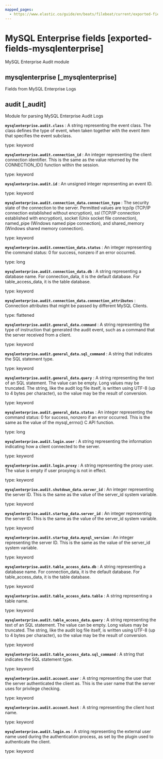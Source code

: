 ```yaml
---
mapped_pages:
  - https://www.elastic.co/guide/en/beats/filebeat/current/exported-fields-mysqlenterprise.html
---
```


<!-- This file is generated! See scripts/generate_fields_docs.py -->

# MySQL Enterprise fields [exported-fields-mysqlenterprise]

MySQL Enterprise Audit module

## mysqlenterprise [_mysqlenterprise]

Fields from MySQL Enterprise Logs

## audit [_audit]

Module for parsing MySQL Enterprise Audit Logs

**`mysqlenterprise.audit.class`**
:   A string representing the event class. The class defines the type of event, when taken together with the event item that specifies the event subclass.

type: keyword


**`mysqlenterprise.audit.connection_id`**
:   An integer representing the client connection identifier. This is the same as the value returned by the CONNECTION_ID() function within the session.

type: keyword


**`mysqlenterprise.audit.id`**
:   An unsigned integer representing an event ID.

type: keyword


**`mysqlenterprise.audit.connection_data.connection_type`**
:   The security state of the connection to the server. Permitted values are tcp/ip (TCP/IP connection established without encryption), ssl (TCP/IP connection established with encryption), socket (Unix socket file connection), named_pipe (Windows named pipe connection), and shared_memory (Windows shared memory connection).

type: keyword


**`mysqlenterprise.audit.connection_data.status`**
:   An integer representing the command status: 0 for success, nonzero if an error occurred.

type: long


**`mysqlenterprise.audit.connection_data.db`**
:   A string representing a database name. For connection_data, it is the default database. For table_access_data, it is the table database.

type: keyword


**`mysqlenterprise.audit.connection_data.connection_attributes`**
:   Connection attributes that might be passed by different MySQL Clients.

type: flattened


**`mysqlenterprise.audit.general_data.command`**
:   A string representing the type of instruction that generated the audit event, such as a command that the server received from a client.

type: keyword


**`mysqlenterprise.audit.general_data.sql_command`**
:   A string that indicates the SQL statement type.

type: keyword


**`mysqlenterprise.audit.general_data.query`**
:   A string representing the text of an SQL statement. The value can be empty. Long values may be truncated. The string, like the audit log file itself, is written using UTF-8 (up to 4 bytes per character), so the value may be the result of conversion.

type: keyword


**`mysqlenterprise.audit.general_data.status`**
:   An integer representing the command status: 0 for success, nonzero if an error occurred. This is the same as the value of the mysql_errno() C API function.

type: long


**`mysqlenterprise.audit.login.user`**
:   A string representing the information indicating how a client connected to the server.

type: keyword


**`mysqlenterprise.audit.login.proxy`**
:   A string representing the proxy user. The value is empty if user proxying is not in effect.

type: keyword


**`mysqlenterprise.audit.shutdown_data.server_id`**
:   An integer representing the server ID. This is the same as the value of the server_id system variable.

type: keyword


**`mysqlenterprise.audit.startup_data.server_id`**
:   An integer representing the server ID. This is the same as the value of the server_id system variable.

type: keyword


**`mysqlenterprise.audit.startup_data.mysql_version`**
:   An integer representing the server ID. This is the same as the value of the server_id system variable.

type: keyword


**`mysqlenterprise.audit.table_access_data.db`**
:   A string representing a database name. For connection_data, it is the default database. For table_access_data, it is the table database.

type: keyword


**`mysqlenterprise.audit.table_access_data.table`**
:   A string representing a table name.

type: keyword


**`mysqlenterprise.audit.table_access_data.query`**
:   A string representing the text of an SQL statement. The value can be empty. Long values may be truncated. The string, like the audit log file itself, is written using UTF-8 (up to 4 bytes per character), so the value may be the result of conversion.

type: keyword


**`mysqlenterprise.audit.table_access_data.sql_command`**
:   A string that indicates the SQL statement type.

type: keyword


**`mysqlenterprise.audit.account.user`**
:   A string representing the user that the server authenticated the client as. This is the user name that the server uses for privilege checking.

type: keyword


**`mysqlenterprise.audit.account.host`**
:   A string representing the client host name.

type: keyword


**`mysqlenterprise.audit.login.os`**
:   A string representing the external user name used during the authentication process, as set by the plugin used to authenticate the client.

type: keyword


